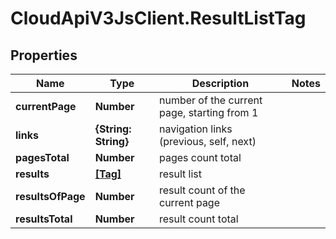 # CloudApiV3JsClient.ResultListTag

## Properties
Name | Type | Description | Notes
------------ | ------------- | ------------- | -------------
**currentPage** | **Number** | number of the current page, starting from 1 | 
**links** | **{String: String}** | navigation links (previous, self, next) | 
**pagesTotal** | **Number** | pages count total | 
**results** | [**[Tag]**](Tag.md) | result list | 
**resultsOfPage** | **Number** | result count of the current page | 
**resultsTotal** | **Number** | result count total | 


